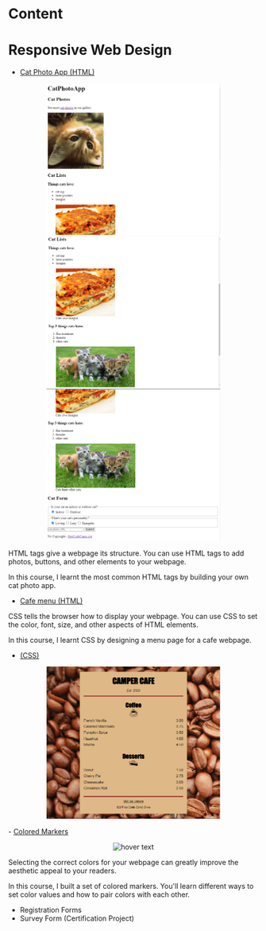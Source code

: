 # Content 

# Responsive Web Design
- <a href="/ModuleBuilds/FreeCodeCamp/CatSurveyForm/index.html"> Cat Photo App (HTML) </a>

<p align="center">
  <img src="./images/FreecodeCamp/1.0.png" width="350" title="1.0">
  <img src="./images/FreecodeCamp/1.1.png" width="350" title="1.1">
  <img src="./images/FreecodeCamp/1.2.png" width="350" title="1.2">
</p>
<p>HTML tags give a webpage its structure. You can use HTML tags to add photos, buttons, and other elements to your webpage.

In this course, I learnt the most common HTML tags by building your own cat photo app.</p>

- <a href="/ModuleBuilds/FreeCodeCamp/CafeMenu/index.html">Cafe menu (HTML)</a>
<p>CSS tells the browser how to display your webpage. You can use CSS to set the color, font, size, and other aspects of HTML elements.

In this course, I learnt CSS by designing a menu page for a cafe webpage.</p>
- <a href="/ModuleBuilds/FreeCodeCamp/CafeMenu/styles.css">(CSS)</a>
<p align="center">
  <img src="./images/FreecodeCamp/2.png" width="350" title="hover text">
</p>
- <a href="/Projects/ModuleBuilds/FreeCodeCamp/ColorMakers/styles.css">Colored Markers </a>
<p align="center">
  <img src="./images/FreecodeCamp/3.0.png" width="350" title="hover text">
</p>
<p>Selecting the correct colors for your webpage can greatly improve the aesthetic appeal to your readers.

In this course, I built a set of colored markers. You'll learn different ways to set color values and how to pair colors with each other.</p>

- Registration Forms
- Survey Form (Certification Project)
